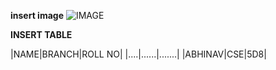    **insert image**
   ![IMAGE](https://m.cricbuzz.com/a/img/v1/192x192/i1/c170658/rohit-sharma.jpg)
   
   
   
   **INSERT TABLE**
   
   |NAME|BRANCH|ROLL NO|
   |....|......|.......|
   |ABHINAV|CSE|5D8|
